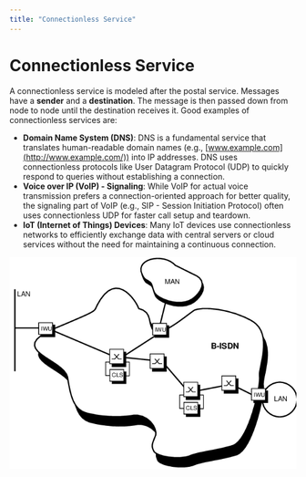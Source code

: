 ```yaml
---
title: "Connectionless Service"
---
```


# Connectionless Service

A connectionless service is modeled after the postal service. Messages have a **sender** and a **destination**. The message is then passed down from node to node until the destination receives it. Good examples of connectionless services are:

- **Domain Name System (DNS)**: DNS is a fundamental service that translates human-readable domain names (e.g., [www.example.com](http://www.example.com/)) into IP addresses. DNS uses connectionless protocols like User Datagram Protocol (UDP) to quickly respond to queries without establishing a connection.
- **Voice over IP (VoIP) - Signaling**: While VoIP for actual voice transmission prefers a connection-oriented approach for better quality, the signaling part of VoIP (e.g., SIP - Session Initiation Protocol) often uses connectionless UDP for faster call setup and teardown.
- **IoT (Internet of Things) Devices**: Many IoT devices use connectionless networks to efficiently exchange data with central servers or cloud services without the need for maintaining a continuous connection.

![connectionless_service](notes/images/connectionless_service_example.png)